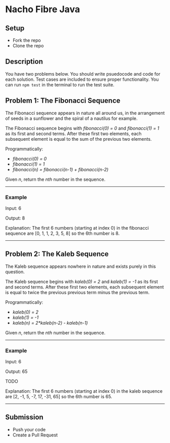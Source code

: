 
# Nacho Fibre Java

## Setup

* Fork the repo
* Clone the repo

## Description

You have two problems below. You should write psuedocode and code for each solution. Test cases are included to ensure proper functionality. You can run `npm test` in the terminal to run the test suite.

## Problem 1: The Fibonacci Sequence

The Fibonacci sequence appears in nature all around us, in the arrangement of seeds in a sunflower and the spiral of a nautilus for example.

The Fibonacci sequence begins with *fibonacci(0) = 0* and *fibonacci(1) = 1* as its first and second terms. After these first two elements, each subsequent element is equal to the sum of the previous two elements.

Programmatically:

* *fibonacci(0) = 0*
* *fibonacci(1) = 1*
* *fibonacci(n) = fibonacci(n-1) + fibonacci(n-2)*

Given *n*, return the *nth* number in the sequence.

---

### Example

Input: 6

Output: 8

Explanation: The first 6 numbers (starting at index 0) in the fibonacci sequence are [0, 1, 1, 2, 3, 5, 8] so the 6th number is 8.

---

## Problem 2: The Kaleb Sequence

The Kaleb sequence appears nowhere in nature and exists purely in this question.

The Kaleb sequence begins with *kaleb(0) = 2* and *kaleb(1) = -1* as its first and second terms. After these first two elements, each subsequent element is equal to twice the previous previous term minus the previous term.

Programmatically:

* *kaleb(0) = 2*
* *kaleb(1) = -1*
* *kaleb(n) = 2\*kaleb(n-2) - kaleb(n-1)*

Given *n*, return the *nth* number in the sequence.

---

### Example

Input: 6

Output: 65

TODO

Explanation: The first 6 numbers (starting at index 0) in the kaleb sequence are [2, -1, 5, -7, 17, -31, 65] so the 6th number is 65.

---

## Submission

* Push your code
* Create a Pull Request
